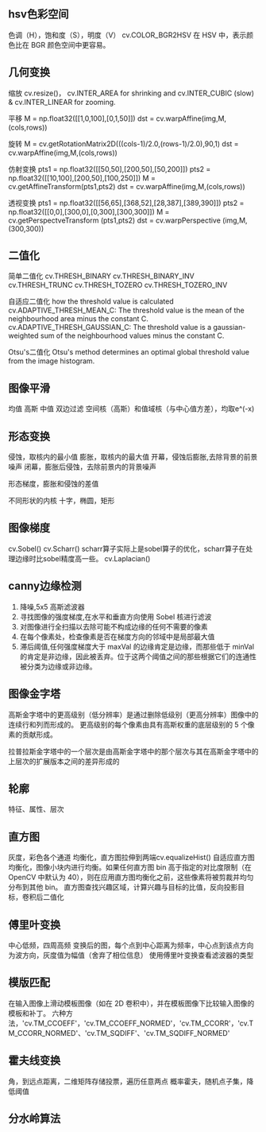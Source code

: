 ## hsv色彩空间
色调（H），饱和度（S），明度（V）
cv.COLOR_BGR2HSV
在 HSV 中，表示颜色比在 BGR 颜色空间中更容易。

## 几何变换
缩放 cv.resize()， cv.INTER_AREA for shrinking and cv.INTER_CUBIC (slow) & cv.INTER_LINEAR for zooming.

平移 M = np.float32([[1,0,100],[0,1,50]]) dst = cv.warpAffine(img,M,(cols,rows))

旋转 M = cv.getRotationMatrix2D(((cols-1)/2.0,(rows-1)/2.0),90,1) dst = cv.warpAffine(img,M,(cols,rows))

仿射变换 
pts1 = np.float32([[50,50],[200,50],[50,200]])
pts2 = np.float32([[10,100],[200,50],[100,250]])
M = cv.getAffineTransform(pts1,pts2)
dst = cv.warpAffine(img,M,(cols,rows))

透视变换
pts1 = np.float32([[56,65],[368,52],[28,387],[389,390]])
pts2 = np.float32([[0,0],[300,0],[0,300],[300,300]])
M = cv.getPerspectveTransform (pts1,pts2)
dst = cv.warpPerspective (img,M,(300,300))

## 二值化
简单二值化
cv.THRESH_BINARY
cv.THRESH_BINARY_INV
cv.THRESH_TRUNC
cv.THRESH_TOZERO
cv.THRESH_TOZERO_INV

自适应二值化
how the threshold value is calculated
cv.ADAPTIVE_THRESH_MEAN_C: The threshold value is the mean of the neighbourhood area minus the constant C.
cv.ADAPTIVE_THRESH_GAUSSIAN_C: The threshold value is a gaussian-weighted sum of the neighbourhood values minus the constant C.

Otsu's二值化
Otsu's method determines an optimal global threshold value from the image histogram.

## 图像平滑
均值
高斯
中值
双边过滤 空间核（高斯）和值域核（与中心值方差），均取e^(-x)

## 形态变换
侵蚀，取核内的最小值
膨胀，取核内的最大值
开幕，侵蚀后膨胀,去除背景的前景噪声
闭幕，膨胀后侵蚀，去除前景内的背景噪声

形态梯度，膨胀和侵蚀的差值

不同形状的内核 十字，椭圆，矩形

## 图像梯度
cv.Sobel()
cv.Scharr() scharr算子实际上是sobel算子的优化，scharr算子在处理边缘时比sobel精度高一些。
cv.Laplacian()

## canny边缘检测
1. 降噪,5x5 高斯滤波器
2. 寻找图像的强度梯度,在水平和垂直方向使用 Sobel 核进行滤波
3. 对图像进行全扫描以去除可能不构成边缘的任何不需要的像素
4. 在每个像素处，检查像素是否在梯度方向的邻域中是局部最大值
5. 滞后阈值,任何强度梯度大于 maxVal 的边缘肯定是边缘，而那些低于 minVal 的肯定是非边缘，因此被丢弃。位于这两个阈值之间的那些根据它们的连通性被分类为边缘或非边缘。
   
## 图像金字塔
高斯金字塔中的更高级别（低分辨率）是通过删除低级别（更高分辨率）图像中的连续行和列而形成的。
更高级别的每个像素由具有高斯权重的底层级别的 5 个像素的贡献形成。

拉普拉斯金字塔中的一个层次是由高斯金字塔中的那个层次与其在高斯金字塔中的上层次的扩展版本之间的差异形成的

## 轮廓
特征、属性、层次

## 直方图
灰度，彩色各个通道
均衡化，直方图拉伸到两端cv.equalizeHist()
自适应直方图均衡化，图像小块内进行均衡。如果任何直方图 bin 高于指定的对比度限制（在 OpenCV 中默认为 40），则在应用直方图均衡化之前，这些像素将被剪裁并均匀分布到其他 bin。
直方图查找兴趣区域，计算兴趣与目标的比值，反向投影目标，卷积后二值化

## 傅里叶变换
中心低频，四周高频
变换后的图，每个点到中心距离为频率，中心点到该点方向为波方向，灰度值为幅值（舍弃了相位信息）
使用傅里叶变换查看滤波器的类型

## 模版匹配
在输入图像上滑动模板图像（如在 2D 卷积中），并在模板图像下比较输入图像的模板和补丁。
六种方法，'cv.TM_CCOEFF'，'cv.TM_CCOEFF_NORMED'，'cv.TM_CCORR'，'cv.TM_CCORR_NORMED'、'cv.TM_SQDIFF'、'cv.TM_SQDIFF_NORMED'

## 霍夫线变换
角，到远点距离，二维矩阵存储投票，遍历任意两点
概率霍夫，随机点子集，降低阈值

## 分水岭算法


